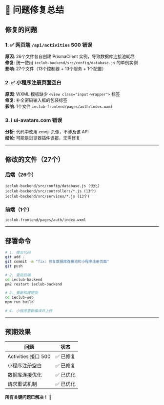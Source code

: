 # 🎯 问题修复总结

## 修复的问题

### 1. ✅ 网页端 `/api/activities` 500 错误
**原因**: 26个文件各自创建 PrismaClient 实例，导致数据库连接池耗尽  
**修复**: 统一使用 `ieclub-backend/src/config/database.js` 的单例实例  
**影响**: 27个文件（13个控制器 + 13个服务 + 1个配置）

### 2. ✅ 小程序注册页面空白
**原因**: WXML 模板缺少 `<view class="input-wrapper">` 标签  
**修复**: 补全密码输入框的包装标签  
**影响**: 1个文件 `ieclub-frontend/pages/auth/index.wxml`

### 3. ℹ️ ui-avatars.com 错误
**分析**: 代码中使用 emoji 头像，不涉及该 API  
**结论**: 可能是浏览器插件误报，无需修复

---

## 修改的文件（27个）

### 后端（26个）
```
ieclub-backend/src/config/database.js (优化)
ieclub-backend/src/controllers/*.js (13个)
ieclub-backend/src/services/*.js (13个)
```

### 前端（1个）
```
ieclub-frontend/pages/auth/index.wxml
```

---

## 部署命令

```bash
# 1. 提交代码
git add .
git commit -m "fix: 修复数据库连接池和小程序注册页面"
git push

# 2. 重启后端
cd ieclub-backend
pm2 restart ieclub-backend

# 3. 重新构建网页
cd ieclub-web
npm run build

# 4. 小程序重新编译并上传
```

---

## 预期效果

| 问题 | 状态 |
|------|------|
| Activities 接口 500 | ✅ 已修复 |
| 小程序注册空白 | ✅ 已修复 |
| 数据库连接优化 | ✅ 已优化 |
| 请求重试机制 | ✅ 已优化 |

**所有关键问题已解决！** 🎉

